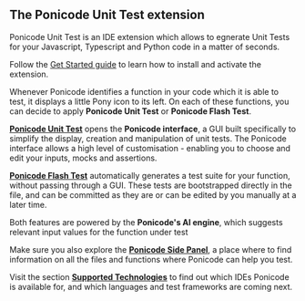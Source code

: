 ## The Ponicode Unit Test extension

Ponicode Unit Test is an IDE extension which allows to egnerate Unit Tests for your Javascript, Typescript and Python code in a matter of seconds. 

Follow the [Get Started guide](ut_extension/get_started/) to learn how to install and activate the extension.

Whenever Ponicode identifies a function in your code which it is able to test, it displays a little Pony icon to its left. On each of these functions, you can decide to apply **Ponicode Unit Test** or **Ponicode Flash Test**. 

[**Ponicode Unit Test**](ut_extension/gui_test/) opens the **Ponicode interface**, a GUI built specifically to simplify the display, creation and manipulation of unit tests. The Ponicode interface allows a high level of customisation - enabling you to choose and edit your inputs, mocks and assertions.

[**Ponicode Flash Test**](ut_extension/flash_test/) automatically generates a test suite for your function, without passing through a GUI. These tests are bootstrapped directly in the file, and can be committed as they are or can be edited by you manually at a later time.

Both features are powered by the **Ponicode's AI engine**, which suggests relevant input values for the function under test

Make sure you also explore the [**Ponicode Side Panel**](ut_extension/side_panel/), a place where to find information on all the files and functions where Ponicode can help you test.

Visit the section [**Supported Technologies**](ut_extension/supported_technologies/) to find out which IDEs Ponicode is available for, and which languages and test frameworks are coming next.
